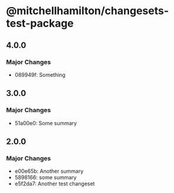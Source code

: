 # @mitchellhamilton/changesets-test-package

## 4.0.0

### Major Changes

- 089949f: Something

## 3.0.0

### Major Changes

- 51a00e0: Some summary

## 2.0.0

### Major Changes

- e00e65b: Another summary
- 5898166: some summary
- e5f2da7: Another test changeset
